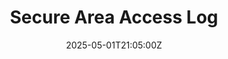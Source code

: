 ---
title: Secure Area Access Log
linkTitle: Secure Area Access Log
date: '2025-05-01T21:05:00Z'
weight: 1
description: No content
draft: false
ref: secure-area-access-log
---